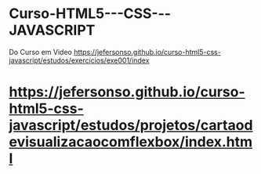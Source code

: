# Curso-HTML5---CSS---JAVASCRIPT
Do Curso em Video 
https://jefersonso.github.io/curso-html5-css-javascript/estudos/exercicios/exe001/index
# https://jefersonso.github.io/curso-html5-css-javascript/estudos/projetos/cartaodevisualizacaocomflexbox/index.html
